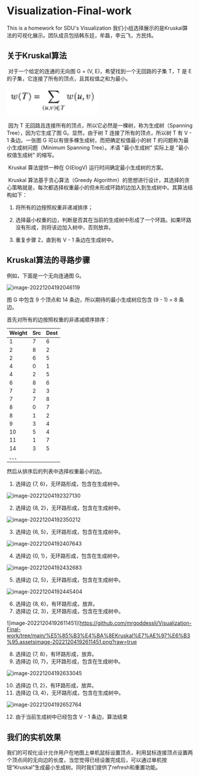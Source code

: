 # Visualization-Final-work
This is a homework for SDU's Visualization
我们小组选择展示的是Kruskal算法的可视化展示。团队成员包括韩东廷，牟磊，李云飞，方民炜。

## 关于Kruskal算法

​	对于一个给定的连通的无向图 G = (V, E)，希望找到一个无回路的子集 T，T 是 E 的子集，它连接了所有的顶点，且其权值之和为最小。

![image](https://github.com/mrgoddessli/Visualization-Final-work/blob/main/%E5%85%B3%E4%BA%8EKruskal%E7%AE%97%E6%B3%95.assets/image-20221204191851713.png?raw=true)

​	因为 T 无回路且连接所有的顶点，所以它必然是一棵树，称为生成树（Spanning Tree），因为它生成了图 G。显然，由于树 T 连接了所有的顶点，所以树 T 有 V - 1 条边。一张图 G 可以有很多棵生成树，而把确定权值最小的树 T 的问题称为最小生成树问题（Minimum Spanning Tree）。术语 "最小生成树" 实际上是 "最小权值生成树" 的缩写。

​	Kruskal 算法提供一种在 O(ElogV) 运行时间确定最小生成树的方案。

​	Kruskal 算法基于贪心算法（Greedy Algorithm）的思想进行设计，其选择的贪心策略就是，每次都选择权重最小的但未形成环路的边加入到生成树中。其算法结构如下：

1. 将所有的边按照权重非递减排序；

2. 选择最小权重的边，判断是否其在当前的生成树中形成了一个环路。如果环路没有形成，则将该边加入树中，否则放弃。

3. 重复步骤 2，直到有 V - 1 条边在生成树中。

## Kruskal算法的寻路步骤

例如，下面是一个无向连通图 G。

![image-20221204192046119](https://github.com/mrgoddessli/Visualization-Final-work/tree/main/%E5%85%B3%E4%BA%8EKruskal%E7%AE%97%E6%B3%95.assets/image-20221204192046119.png?raw=true)

图 G 中包含 9 个顶点和 14 条边，所以期待的最小生成树应包含 (9 - 1) = 8 条边。

首先对所有的边按照权重的非递减顺序排序：

| Weight | Src  | Dest |
| ------ | ---- | ---- |
| 1      | 7    | 6    |
| 2      | 8    | 2    |
| 2      | 6    | 5    |
| 4      | 0    | 1    |
| 4      | 2    | 5    |
| 6      | 8    | 6    |
| 7      | 2    | 3    |
| 7      | 7    | 8    |
| 8      | 0    | 7    |
| 8      | 1    | 2    |
| 9      | 3    | 4    |
| 10     | 5    | 4    |
| 11     | 1    | 7    |
| 14     | 3    | 5    |
| 、、、 |      |      |

然后从排序后的列表中选择权重最小的边。

1. 选择边 {7, 6}，无环路形成，包含在生成树中。

![image-20221204192327130](https://github.com/mrgoddessli/Visualization-Final-work/tree/main/%E5%85%B3%E4%BA%8EKruskal%E7%AE%97%E6%B3%95.assets/image-20221204192327130.png?raw=true)


2. 选择边 {8, 2}，无环路形成，包含在生成树中。

![image-20221204192350212](https://github.com/mrgoddessli/Visualization-Final-work/tree/main/%E5%85%B3%E4%BA%8EKruskal%E7%AE%97%E6%B3%95.assetss/image-20221204192350212.png?raw=true)

3. 选择边 {6, 5}，无环路形成，包含在生成树中。

![image-20221204192407643](https://github.com/mrgoddessli/Visualization-Final-work/tree/main/%E5%85%B3%E4%BA%8EKruskal%E7%AE%97%E6%B3%95.assets/image-20221204192407643.png?raw=true)

4. 选择边 {0, 1}，无环路形成，包含在生成树中。

![image-20221204192432683](https://github.com/mrgoddessli/Visualization-Final-work/tree/main/%E5%85%B3%E4%BA%8EKruskal%E7%AE%97%E6%B3%95.assetsimage-20221204192432683.png?raw=true)

5. 选择边 {2, 5}，无环路形成，包含在生成树中。

![image-20221204192445404](https://github.com/mrgoddessli/Visualization-Final-work/tree/main/%E5%85%B3%E4%BA%8EKruskal%E7%AE%97%E6%B3%95.assetsimage-20221204192445404.png?raw=true)

6.  选择边 {8, 6}，有环路形成，放弃。
7. 选择边 {2, 3}，无环路形成，包含在生成树中。

![image-20221204192611451](https://github.com/mrgoddessli/Visualization-Final-work/tree/main/%E5%85%B3%E4%BA%8EKruskal%E7%AE%97%E6%B3%95.assetsimage-20221204192611451.png?raw=true

8. 选择边 {7, 8}，有环路形成，放弃。
9. 选择边 {0, 7}，无环路形成，包含在生成树中。

![image-20221204192633045](https://github.com/mrgoddessli/Visualization-Final-work/tree/main/%E5%85%B3%E4%BA%8EKruskal%E7%AE%97%E6%B3%95.assetsimage-20221204192633045.png?raw=true)

10.  选择边 {1, 2}，有环路形成，放弃。
11. 选择边 {3, 4}，无环路形成，包含在生成树中。

![image-20221204192652764](https://github.com/mrgoddessli/Visualization-Final-work/tree/main/%E5%85%B3%E4%BA%8EKruskal%E7%AE%97%E6%B3%95.assetsimage-20221204192652764.png?raw=true)

12.  由于当前生成树中已经包含 V - 1 条边，算法结束

## 我们的实机效果

​	我们的可视化设计允许用户在地图上单机鼠标设置顶点，利用鼠标连接顶点设置两个顶点间的无向边的长度，当您觉得已经设置完成后，可以通过单机按钮“Kruskal”生成最小生成树。同时我们提供了refresh和重置功能。


